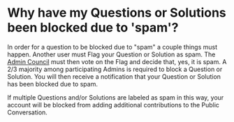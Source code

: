 # Why have my Questions or Solutions been blocked due to 'spam'? #
In order for a question to be blocked due to "spam" a couple things must 
happen. Another user must Flag your Question or Solution as spam. The [Admin 
Council][1] must then vote on the Flag and decide that, yes, it is spam. A 2/3 
majority among participating Admins is required to block a Question or 
Solution. You will then receive a notification that your Question or 
Solution has been blocked due to spam. 

If multiple Questions and/or Solutions are labeled as spam in this way, your 
account will be blocked from adding additional contributions to the Public 
Conversation.


[1]: /help_center/reputation/admin_council/